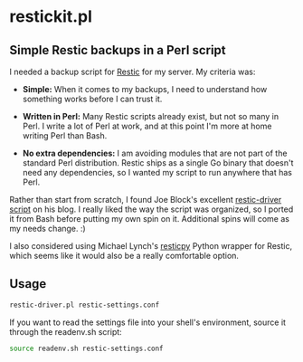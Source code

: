 # restickit.pl
## Simple Restic backups in a Perl script

I needed a backup script for [Restic](https://restic.net) for my server. My criteria was:

* **Simple:** When it comes to my backups, I need to understand how something works before I can trust it.

* **Written in Perl:** Many Restic scripts already exist, but not so many in Perl. I write a lot of Perl at work, and at this point I'm more at home writing Perl than Bash. 

* **No extra dependencies:** I am avoiding modules that are not part of the standard Perl distribution. Restic ships as a single Go binary that doesn't need any dependencies, so I wanted my script to run anywhere that has Perl.

Rather than start from scratch, I found Joe Block's excellent [restic-driver script](https://unixorn.github.io/post/restic-backups-on-truenas/) on his blog. I really liked the way the script was organized, so I ported it from Bash before putting my own spin on it. Additional spins will come as my needs change. :)

I also considered using Michael Lynch's [resticpy](https://mtlynch.github.io/resticpy/) Python wrapper for Restic, which seems like it would also be a really comfortable option.

## Usage
```bash
restic-driver.pl restic-settings.conf
```

If you want to read the settings file into your shell's environment, source it through the readenv.sh script:

```bash
source readenv.sh restic-settings.conf
```
